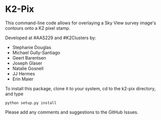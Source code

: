 # K2-Pix

This command-line code allows for overlaying a Sky View survey image's contours onto a K2 pixel stamp.

Developed at #AAS229 and #K2Clusters by:
- Stephanie Douglas
- Michael Gully-Santiago
- Geert Barentsen
- Joseph Glaser
- Natalie Gosnell
- JJ Hermes
- Erin Maier

To install this package, clone it to your system, cd to the k2-pix directory, and type

`python setup.py install` 

Please add any comments and suggestions to the GitHub Issues.
